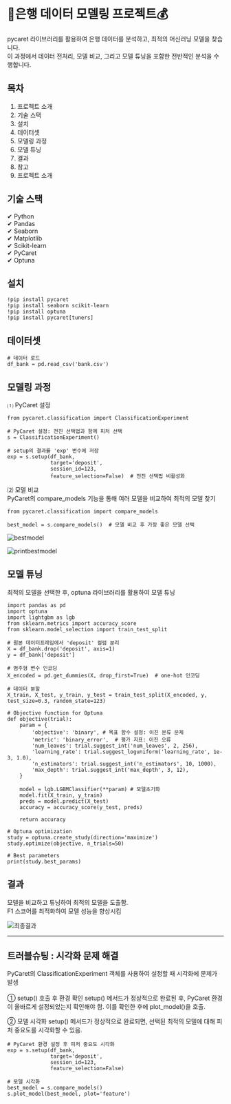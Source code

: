 # 💸은행 데이터 모델링 프로젝트💰
pycaret 라이브러리를 활용하여 은행 데이터를 분석하고, 최적의 머신러닝 모델을 찾습니다. <br>
이 과정에서 데이터 전처리, 모델 비교, 그리고 모델 튜닝을 포함한 전반적인 분석을 수행합니다.

## 목차
1. 프로젝트 소개<br>
2. 기술 스택<br>
3. 설치<br>
4. 데이터셋<br>
5. 모델링 과정<br>
6. 모델 튜닝<br>
7. 결과<br>
8. 참고<br>
9. 프로젝트 소개<br>

## 기술 스택
  ✔ Python<br>
  ✔ Pandas<br>
  ✔ Seaborn<br>
  ✔ Matplotlib<br>
  ✔ Scikit-learn<br>
  ✔ PyCaret<br>
  ✔ Optuna

## 설치
```
!pip install pycaret
!pip install seaborn scikit-learn
!pip install optuna
!pip install pycaret[tuners]
```

## 데이터셋
```
# 데이터 로드
df_bank = pd.read_csv('bank.csv')
```

## 모델링 과정
⑴ PyCaret 설정
```
from pycaret.classification import ClassificationExperiment

# PyCaret 설정: 전진 선택법과 함께 피처 선택
s = ClassificationExperiment()

# setup의 결과를 'exp' 변수에 저장
exp = s.setup(df_bank,
              target='deposit',
              session_id=123,
              feature_selection=False)  # 전진 선택법 비활성화
```

⑵ 모델 비교<br>
PyCaret의 compare_models 기능을 통해 여러 모델을 비교하여 최적의 모델 찾기
```
from pycaret.classification import compare_models

best_model = s.compare_models()  # 모델 비교 후 가장 좋은 모델 선택

```
![bestmodel](https://github.com/user-attachments/assets/ed306cd3-e7e1-431d-90a3-da2e5c39d385)

![printbestmodel](https://github.com/user-attachments/assets/ce1087aa-5b95-4ca9-aacf-ac43192868d6)


## 모델 튜닝
최적의 모델을 선택한 후, optuna 라이브러리를 활용하여 모델 튜닝
```
import pandas as pd
import optuna
import lightgbm as lgb
from sklearn.metrics import accuracy_score
from sklearn.model_selection import train_test_split

# 원본 데이터프레임에서 'deposit' 컬럼 분리
X = df_bank.drop('deposit', axis=1)
y = df_bank['deposit']

# 범주형 변수 인코딩
X_encoded = pd.get_dummies(X, drop_first=True)  # one-hot 인코딩

# 데이터 분할
X_train, X_test, y_train, y_test = train_test_split(X_encoded, y, test_size=0.3, random_state=123)

# Objective function for Optuna
def objective(trial):
    param = {
        'objective': 'binary', # 목표 함수 설정: 이진 분류 문제
        'metric': 'binary_error',  # 평가 지표: 이진 오류
        'num_leaves': trial.suggest_int('num_leaves', 2, 256),
        'learning_rate': trial.suggest_loguniform('learning_rate', 1e-3, 1.0),
        'n_estimators': trial.suggest_int('n_estimators', 10, 1000),
        'max_depth': trial.suggest_int('max_depth', 3, 12),
    }

    model = lgb.LGBMClassifier(**param) # 모델초기화
    model.fit(X_train, y_train)
    preds = model.predict(X_test)
    accuracy = accuracy_score(y_test, preds)

    return accuracy

# Optuna optimization
study = optuna.create_study(direction='maximize')
study.optimize(objective, n_trials=50)

# Best parameters
print(study.best_params)
```

## 결과
모델을 비교하고 튜닝하여 최적의 모델을 도출함.<br>
F1 스코어를 최적화하여 모델 성능을 향상시킴

![최종결과](https://github.com/user-attachments/assets/12d19868-60d3-4d09-ac6f-89b3b5efed20)

---

## 트러블슈팅 : 시각화 문제 해결
PyCaret의 ClassificationExperiment 객체를 사용하여 설정할 때 시각화에 문제가 발생<br><br>
  ① setup() 호출 후 환경 확인
  setup() 메서드가 정상적으로 완료된 후, PyCaret 환경이 올바르게 설정되었는지 확인해야 함. 이를 확인한 후에 plot_model()을 호출.
  
  ② 모델 시각화
  setup() 메서드가 정상적으로 완료되면, 선택된 최적의 모델에 대해 피처 중요도를 시각화할 수 있음.
```
# PyCaret 환경 설정 후 피처 중요도 시각화
exp = s.setup(df_bank,
              target='deposit',
              session_id=123,
              feature_selection=False) 

# 모델 시각화
best_model = s.compare_models()
s.plot_model(best_model, plot='feature')
```
